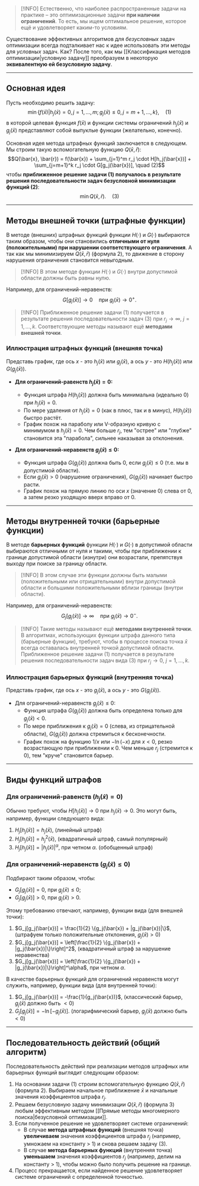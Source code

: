 
> [!INFO] Естественно, что наиболее распространенные задачи на практике – это оптимизационные задачи **при наличии ограничений**. То есть, мы ищем оптимальное решение, которое ещё и удовлетворяет каким-то условиям.

Существование эффективных алгоритмов для *безусловных* задач оптимизации всегда подталкивает нас к идее использовать эти методы для *условных* задач. Как? После того, как мы [[Классификация методов оптимизации|условную задачу]] преобразуем в некоторую **эквивалентную ей безусловную задачу**.

---

## Основная идея

Пусть необходимо решить задачу:
$$\min \{f(\bar{x}) | h_j(\bar{x}) = 0, j=1,\dots,m; g_j(\bar{x}) \le 0, j=m+1,\dots,k\}, \quad (1)$$
в которой целевая функция $f(\bar{x})$ и функции системы ограничений $h_j(\bar{x})$ и $g_j(\bar{x})$ представляют собой выпуклые функции (желательно, конечно).

Основная идея метода штрафных функций заключается в следующем. Мы строим такую вспомогательную функцию $Q(\bar{x}, \bar{r})$:
$$Q(\bar{x}, \bar{r}) = f(\bar{x}) + \sum_{j=1}^m r_j \cdot H[h_j(\bar{x})] + \sum_{j=m+1}^k r_j \cdot G[g_j(\bar{x})], \quad (2)$$
чтобы **приближенное решение задачи (1) получалось в результате решения последовательности задач безусловной минимизации функций (2)**:
$$\min Q(\bar{x}, \bar{r}). \quad (3)$$

---

## Методы внешней точки (штрафные функции)

В методе (внешних) штрафных функций функции $H(\cdot)$ и $G(\cdot)$ выбираются таким образом, чтобы они становились **отличными от нуля (положительными) при нарушении соответствующего ограничения**. А так как мы минимизируем $Q(\bar{x}, \bar{r})$ (формула 2), то движение в сторону нарушения ограничения становится невыгодным.

> [!INFO] В этом методе функции $H(\cdot)$ и $G(\cdot)$ внутри допустимой области должны быть равны нулю.

Например, для ограничений-неравенств:
$$G[g_j(\bar{x})] \rightarrow 0 \quad \text{при } g_j(\bar{x}) \rightarrow 0^+.$$

> [!INFO] Приближенное решение задачи (1) получается в результате решения последовательности задач (3) при $r_j \rightarrow \infty$, $j=1,\dots,k$. Соответствующие методы называют ещё **методами внешней точки**.

### Иллюстрация штрафных функций (внешняя точка)

Представь график, где ось $x$ - это $h_j(\bar{x})$ или $g_j(\bar{x})$, а ось $y$ - это $H(h_j(\bar{x}))$ или $G(g_j(\bar{x}))$.

*   **Для ограничений-равенств $h_j(\bar{x})=0$:**
    *   Функция штрафа $H(h_j(\bar{x}))$ должна быть минимальна (идеально 0) при $h_j(\bar{x})=0$.
    *   По мере удаления от $h_j(\bar{x})=0$ (как в плюс, так и в минус), $H(h_j(\bar{x}))$ быстро растёт.
    *   График похож на параболу или V-образную кривую с минимумом в $h_j(\bar{x})=0$. Чем больше $r_j$, тем "острее" или "глубже" становится эта "парабола", сильнее наказывая за отклонения.

*   **Для ограничений-неравенств $g_j(\bar{x}) \le 0$:**
    *   Функция штрафа $G(g_j(\bar{x}))$ должна быть 0, если $g_j(\bar{x}) \le 0$ (т.е. мы в допустимой области).
    *   Если $g_j(\bar{x}) > 0$ (нарушение ограничения), $G(g_j(\bar{x}))$ начинает быстро расти.
    *   График похож на прямую линию по оси $x$ (значение 0) слева от 0, а затем резко уходящую вверх вправо от 0.

---

## Методы внутренней точки (барьерные функции)

В методе **барьерных функций** функции $H(\cdot)$ и $G(\cdot)$ в допустимой области выбираются отличными от нуля и такими, чтобы при приближении к границе допустимой области (изнутри) они возрастали, препятствуя выходу при поиске за границу области.

> [!INFO] В этом случае эти функции должны быть малыми (положительными или отрицательными) внутри допустимой области и большими положительными вблизи границы (внутри области).

Например, для ограничений-неравенств:
$$G_j[g_j(\bar{x})] \rightarrow \infty \quad \text{при } g_j(\bar{x}) \rightarrow 0^-.$$

> [!INFO] Такие методы называют ещё **методами внутренней точки**. В алгоритмах, использующих функции штрафа данного типа (барьерные функции), требуют, чтобы в процессе поиска точка $\bar{x}$ всегда оставалась внутренней точкой допустимой области. Приближенное решение задачи (1) получается в результате решения последовательности задач вида (3) при $r_j \rightarrow 0$, $j=1,\dots,k$.

### Иллюстрация барьерных функций (внутренняя точка)

Представь график, где ось $x$ - это $g_j(\bar{x})$, а ось $y$ - это $G(g_j(\bar{x}))$.
*   Для ограничений-неравенств $g_j(\bar{x}) \le 0$:
    *   Функция штрафа $G(g_j(\bar{x}))$ должна быть определена только для $g_j(\bar{x}) < 0$.
    *   По мере приближения к $g_j(\bar{x})=0$ (слева, из отрицательной области), $G(g_j(\bar{x}))$ должна стремиться к бесконечности.
    *   График похож на функцию $1/x$ или $-\ln(-x)$ для $x<0$, резко возрастающую при приближении к 0. Чем меньше $r_j$ (стремится к 0), тем "круче" становится барьер.

---

## Виды функций штрафов

### Для ограничений-равенств ($h_j(\bar{x})=0$)

Обычно требуют, чтобы $H[h_j(\bar{x})] \rightarrow 0$ при $h_j(\bar{x}) \rightarrow 0$.
Это могут быть, например, функции следующего вида:
1.  $H_j[h_j(\bar{x})] = h_j(\bar{x})$, (линейный штраф)
2.  $H_j[h_j(\bar{x})] = h_j^2(\bar{x})$, (квадратичный штраф, самый популярный)
3.  $H_j[h_j(\bar{x})] = |h_j(\bar{x})|^\alpha$, при четном $\alpha$. (обобщенный штраф)

### Для ограничений-неравенств ($g_j(\bar{x}) \le 0$)

Подбирают таким образом, чтобы:
*   $G_j[g_j(\bar{x})] = 0$, при $g_j(\bar{x}) \le 0$;
*   $G_j[g_j(\bar{x})] > 0$, при $g_j(\bar{x}) > 0$.

Этому требованию отвечают, например, функции вида (для внешней точки):
1.  $G_j[g_j(\bar{x})] = \frac{1}{2} \{g_j(\bar{x}) + |g_j(\bar{x})|\}$, (штрафуем только положительные отклонения, $g_j(\bar{x}) > 0$)
2.  $G_j[g_j(\bar{x})] = \left[\frac{1}{2} \{g_j(\bar{x}) + |g_j(\bar{x})|\}\right]^2$, (квадратичный штраф за нарушение неравенства)
3.  $G_j[g_j(\bar{x})] = \left[\frac{1}{2} \{g_j(\bar{x}) + |g_j(\bar{x})|\}\right]^\alpha$, при четном $\alpha$.

В качестве барьерных функций для ограничений неравенств могут служить, например, функции вида (для внутренней точки):
1.  $G_j[g_j(\bar{x})] = -\frac{1}{g_j(\bar{x})}$, (классический барьер, $g_j(\bar{x})$ должно быть $<0$)
2.  $G_j[g_j(\bar{x})] = -\ln[-g_j(\bar{x})]$. (логарифмический барьер, $g_j(\bar{x})$ должно быть $<0$)

---

## Последовательность действий (общий алгоритм)

Последовательность действий при реализации методов штрафных или барьерных функций выглядит следующим образом:

1.  На основании задачи (1) строим вспомогательную функцию $Q(\bar{x}, \bar{r})$ (формула 2). Выбираем начальное приближение $\bar{x}$ и начальные значения коэффициентов штрафа $r_j$.
2.  Решаем безусловную задачу минимизации $Q(\bar{x}, \bar{r})$ (формула 3) любым эффективным методом [[Прямые методы многомерного поиска|безусловной оптимизации]].
3.  Если полученное решение не удовлетворяет системе ограничений:
    *   В случае **метода штрафных функций** (внешняя точка) **увеличиваем** значения коэффициентов штрафа $r_j$ (например, умножаем на константу > 1) и снова решаем задачу (3).
    *   В случае **метода барьерных функций** (внутренняя точка) **уменьшаем** значения коэффициентов $r_j$ (например, делим на константу > 1), чтобы можно было получить решение на границе.
4.  Процесс прекращается, если найденное решение удовлетворяет системе ограничений с определенной точностью.